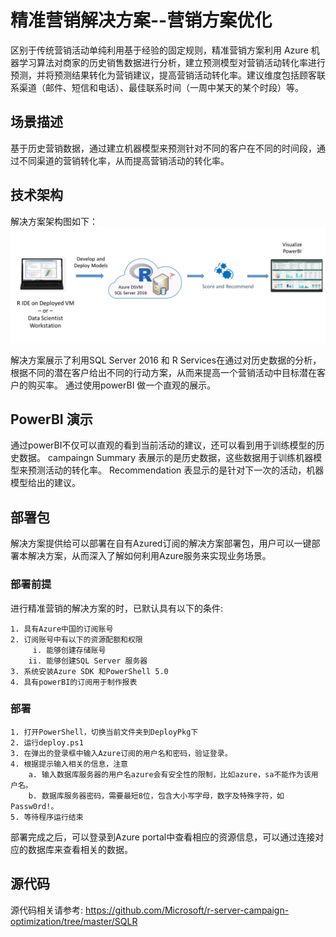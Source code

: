 # 精准营销解决方案--营销方案优化
区别于传统营销活动单纯利用基于经验的固定规则，精准营销方案利用 Azure 机器学习算法对商家的历史销售数据进行分析，建立预测模型对营销活动转化率进行预测，并将预测结果转化为营销建议，提高营销活动转化率。建议维度包括顾客联系渠道（邮件、短信和电话）、最佳联系时间（一周中某天的某个时段）等。

## 场景描述
基于历史营销数据，通过建立机器模型来预测针对不同的客户在不同的时间段，通过不同渠道的营销转化率，从而提高营销活动的转化率。

## 技术架构
解决方案架构图如下：
![Solution Diagram](./Pictures/Arch.JPG)

解决方案展示了利用SQL Server 2016 和 R Services在通过对历史数据的分析，根据不同的潜在客户给出不同的行动方案，从而来提高一个营销活动中目标潜在客户的购买率。 
通过使用powerBI 做一个直观的展示。 

## PowerBI 演示
通过powerBI不仅可以直观的看到当前活动的建议，还可以看到用于训练模型的历史数据。
campaingn Summary 表展示的是历史数据，这些数据用于训练机器模型来预测活动的转化率。
Recommendation 表显示的是针对下一次的活动，机器模型给出的建议。
## 部署包
解决方案提供给可以部署在自有Azured订阅的解决方案部署包，用户可以一键部署本解决方案，从而深入了解如何利用Azure服务来实现业务场景。

### 部署前提
进行精准营销的解决方案的时，已默认具有以下的条件:

    1. 具有Azure中国的订阅账号
    2. 订阅账号中有以下的资源配额和权限
         i. 能够创建存储账号
        ii. 能够创建SQL Server 服务器
    3. 系统安装Azure SDK 和PowerShell 5.0
    4. 具有powerBI的订阅用于制作报表
### 部署
    1. 打开PowerShell，切换当前文件夹到DeployPkg下
    2. 运行deploy.ps1
    3. 在弹出的登录框中输入Azure订阅的用户名和密码，验证登录。
    4. 根据提示输入相关的信息，注意
        a. 输入数据库服务器的用户名azure会有安全性的限制，比如azure，sa不能作为该用户名。
        b. 数据库服务器密码，需要最短8位，包含大小写字母，数字及特殊字符，如Passw0rd!。
    5. 等待程序运行结束
部署完成之后，可以登录到Azure portal中查看相应的资源信息，可以通过连接对应的数据库来查看相关的数据。

## 源代码
源代码相关请参考: https://github.com/Microsoft/r-server-campaign-optimization/tree/master/SQLR
